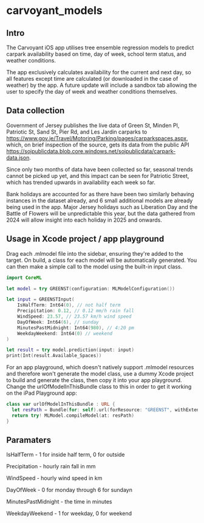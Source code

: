 # carvoyant_models

## Intro

The Carvoyant iOS app utilises tree ensemble regression models to predict carpark availability based on time, day of week, school term status, and weather conditions.

The app exclusively calculates availability for the current and next day, so all features except time are calculated (or downloaded in the case of weather) by the app. A future update will include a sandbox tab allowing the user to specify the day of week and weather conditions themselves. 

## Data collection

Government of Jersey publishes the live data of Green St, Minden Pl, Patriotic St, Sand St, Pier Rd, and Les Jardin carparks to https://www.gov.je/Travel/Motoring/Parking/pages/carparkspaces.aspx, which, on brief inspection of the source, gets its data from the public API https://sojpublicdata.blob.core.windows.net/sojpublicdata/carpark-data.json.

Since only two months of data have been collected so far, seasonal trends cannot be picked up yet, and this impact can be seen for Patriotic Street, which has trended upwards in availability each week so far. 

Bank holidays are accounted for as there have been two similarly behaving instances in the dataset already, and 6 small additional models are already being used in the app. Major Jersey holidays such as Liberation Day and the Battle of Flowers will be unpredictable this year, but the data gathered from 2024 will allow insight into each holiday in 2025 and onwards.

## Usage in Xcode project / app playground

Drag each .mlmodel file into the sidebar, ensuring they're added to the target. On build, a class for each model will be automatically generated. You can then make a simple call to the model using the built-in input class.

```swift
import CoreML

let model = try GREENST(configuration: MLModelConfiguration())

let input = GREENSTInput(
    IsHalfTerm: Int64(0), // not half term
    Precipitation: 0.12, // 0.12 mm/h rain fall
    WindSpeed: 23.57, // 23.57 km/h wind speed
    DayOfWeek: Int64(6), // sunday
    MinutesPastMidnight: Int64(980), // 4:20 pm
    WeekdayWeekend: Int64(0) // weekend
)

let result = try model.prediction(input: input)
print(Int(result.Available_Spaces))
```

For an app playground, which doesn't natively support .mlmodel resources and therefore won't generate the model class, use a dummy Xcode project to build and generate the class, then copy it into your app playground. Change the urlOfModelInThisBundle class to this in order to get it working on the iPad Playground app:

```swift
class var urlOfModelInThisBundle : URL {
  let resPath = Bundle(for: self).url(forResource: "GREENST", withExtension: "mlmodel")!
  return try! MLModel.compileModel(at: resPath)
}
```

## Paramaters

IsHalfTerm - 1 for inside half term, 0 for outside

Precipitation - hourly rain fall in mm

WindSpeed - hourly wind speed in km

DayOfWeek - 0 for monday through 6 for sundayn

MinutesPastMidnight - the time in minutes

WeekdayWeekend - 1 for weekday, 0 for weekend
